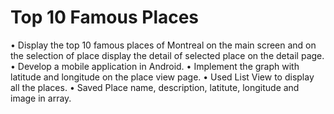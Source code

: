 # Top 10 Famous Places

• Display the top 10 famous places of Montreal on the main screen and on the selection of place display the detail of selected place on the detail page.
• Develop a mobile application in Android.
• Implement the graph with latitude and longitude on the place view page.
• Used List View to display all the places.
• Saved Place name, description, latitute, longitude and image in array.
